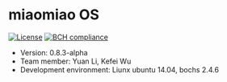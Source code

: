 # miaomiao OS
[![License](https://img.shields.io/badge/License-Apache%202.0-blue.svg)](https://github.com/FoxerLee/miaomiao-OS/blob/master/LICENSE)
[![BCH compliance](https://bettercodehub.com/edge/badge/FoxerLee/miaomiao-OS?branch=master)](https://bettercodehub.com/)

- Version: 0.8.3-alpha
- Team member: Yuan Li, Kefei Wu
- Development environment: Liunx ubuntu 14.04, bochs 2.4.6
